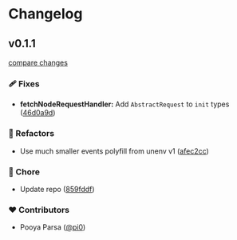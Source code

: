 # Changelog


## v0.1.1

[compare changes](https://github.com/unjs/node-mock-http/compare/v0.1.0...v0.1.1)

### 🩹 Fixes

- **fetchNodeRequestHandler:** Add `AbstractRequest` to `init` types ([46d0a9d](https://github.com/unjs/node-mock-http/commit/46d0a9d))

### 💅 Refactors

- Use much smaller events polyfill from unenv v1 ([afec2cc](https://github.com/unjs/node-mock-http/commit/afec2cc))

### 🏡 Chore

- Update repo ([859fddf](https://github.com/unjs/node-mock-http/commit/859fddf))

### ❤️ Contributors

- Pooya Parsa ([@pi0](http://github.com/pi0))

